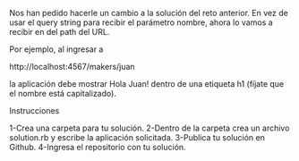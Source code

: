 Nos han pedido hacerle un cambio a la solución del reto anterior. En vez de usar el query string para recibir el parámetro nombre, ahora lo vamos a recibir en del path del URL.

Por ejemplo, al ingresar a

http://localhost:4567/makers/juan

la aplicación debe mostrar Hola Juan! dentro de una etiqueta h1 (fíjate que el nombre está capitalizado).

Instrucciones

1-Crea una carpeta para tu solución.
2-Dentro de la carpeta crea un archivo solution.rb y escribe la aplicación solicitada.
3-Publica tu solución en Github.
4-Ingresa el repositorio con tu solución.

